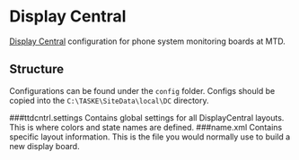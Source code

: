 Display Central
===============

[Display Central](http://www.taske.com/solutions/displaycentral.php) configuration for phone system monitoring boards at MTD.

Structure
---------
Configurations can be found under the `config` folder. Configs should be copied into the `C:\TASKE\SiteData\local\DC` directory.

###ttdcntrl.settings
Contains global settings for all DisplayCentral layouts. This is where colors and state names are defined.
###name.xml
Contains specific layout information. This is the file you would normally use to build a new display board.
